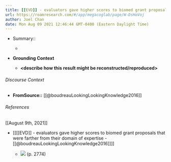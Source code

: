 ```yaml
---
title: [[EVD]] - evaluators gave higher scores to biomed grant proposals that were farther from their domain of expertise - [[@boudreauLookingLookingKnowledge2016]]
url: https://roamresearch.com/#/app/megacoglab/page/W-DsHoVoj
author: Joel Chan
date: Mon Aug 09 2021 12:46:44 GMT-0400 (Eastern Daylight Time)
---
```


- Summary::

    - __<summarize the result in a bit more detail here>__
- **Grounding Context**

    - __<describe how this result might be reconstructed/reproduced>__

###### Discourse Context

- **FromSource::** [[@boudreauLookingLookingKnowledge2016]]

###### References

[[August 9th, 2021]]

- [[[[EVD]] - evaluators gave higher scores to biomed grant proposals that were farther from their domain of expertise - [[@boudreauLookingLookingKnowledge2016]]]]

    - ![](https://firebasestorage.googleapis.com/v0/b/firescript-577a2.appspot.com/o/imgs%2Fapp%2Fmegacoglab%2FaB26xAajdK.png?alt=media&token=0340c90c-2830-4cc8-ae30-10091cf91b1e) (p. 2774)
